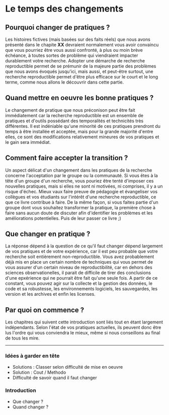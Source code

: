 # Le temps des changements

## Pourquoi changer de pratiques ?

Les histoires fictives (mais basées sur des faits réels) que nous avons
présenté dans le chapite **XX** devraient normalement vous avoir convaincu que
vous pourriez être vous aussi confronté, à plus ou moin brève échéance, à
toutes sortes de problème qui viendraient impacter durablement votre
recherche. Adopter une démarche de recherche reproductible permet de se
prémunir de la majeure partie des problèmes que nous avons évoqués jusqu'ici,
mais aussi, et peut-être surtout, une recherche reproductible permet d'être
plus efficace sur le court et le long terme, comme nous allons le découvrir
dans cette partie.

## Quand mettre en oeuvre les bonne pratiques ?

Le changement de pratique que nous préconison peut être fait immédiatement car
la recherche reproductible est un ensemble de pratiques et d'outils possédant
des temporalités et technicités très différentes. Il est indéniable qu'une
minorité de ces pratiques prendront du temps à être installée et acceptée, mais
pour la grande majorité d'entre elles, ce sont des modifications relativement
mineures de vos pratiques et le gain sera immédiat.

## Comment faire accepter la transition ?

Un aspect délicat d'un changement dans les pratiques de la recherche concerne
l'acceptation par le groupe ou la communauté. Si vous êtes à la tête d'un
groupe d'un recherche, vous pouriez être tenté d'imposer ces nouvelles
pratiques, mais si elles ne sont ni motivées, ni comprises, il y a un risque
d'échec. Mieux vaux faire preuve de pédagogie et évangeliser vos collègues et
vos étudiants sur l'intérêt d'une recherche reproductible, ce que ce livre
contribue à faire. De la même façon, si vous faites partie d'un groupe dont
vous souhaitez transformer la pratique, la première chose à faire sans aucun
doute de discuter afin d'identifier les problèmes et les améliorations
potentielles. Puis de leur passer ce livre ;)

## Que changer en pratique ?

La réponse dépend à la question de ce qu'il faut changer dépend largement de
vos pratiques et de votre expérience, car il est peu probable que votre
recherche soit entièrement non-reproductible. Vous avez probablement déjà mis
en place un certain nombre de techniques qui vous permet de vous assurer d'un
certain niveau de reproductibilité, car en dehors des sciences
observationelles, il parait de difficile de tirer des conclusions d'une
epxérience qui ne pourrait être fait qu'une seule fois. A partir de ce
constant, vous pouvez agir sur la collecte et la gestion des données, le code
et sa robustesse, les environnements logiciels, les sauvegardes, les version et
les archives et enfin les licenses.

## Par quoi on commence ?

Les chapitres qui suivent cette introduction sont liés tout en étant largement
indépendants. Selon l'état de vos pratiques actuelles, ils peuvent donc être
lus l'ordre qui vous conviendra le mieux, même si nous conseillons au final de tous les mire.


---

### Idées à garder en tête
* Solutions : Classer selon difficulté de mise en oeuvre
* Solution : Cout / Methodo
* Difficulté de savoir quand il faut changer
### Introduction
* Que changer ?
* Quand changer ?

